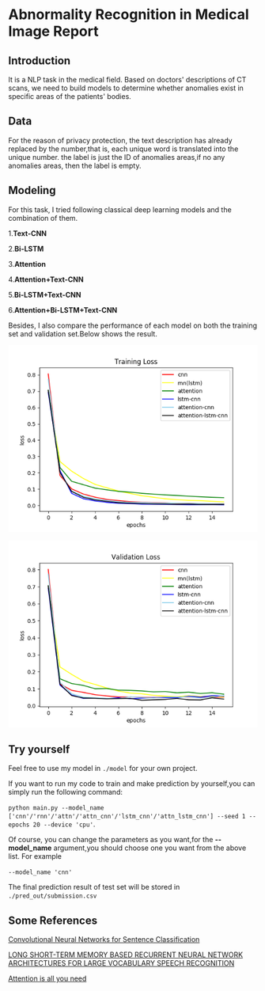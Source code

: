 # Abnormality Recognition in Medical Image Report

## Introduction
It is a NLP task in the medical field. Based on doctors' descriptions of CT scans, we need to build models to determine whether anomalies exist in specific areas of the patients' bodies.

## Data
For the reason of privacy protection, the text description has already replaced by the number,that is, each unique word is translated into the unique number. the label is just the ID of anomalies areas,if no any anomalies areas, then the label is empty.

## Modeling
For this task, I tried following classical deep learning models and the combination of them.

1.**Text-CNN**

2.**Bi-LSTM**

3.**Attention**

4.**Attention+Text-CNN**

5.**Bi-LSTM+Text-CNN**

6.**Attention+Bi-LSTM+Text-CNN**

Besides, I also compare the performance of each model on both the training set and validation set.Below shows the result.

![Training Loss](https://github.com/frankhjh/Abnormality-Recognition-in-Medical-Image-Report/blob/main/plot_out/Training%20Loss.png)

![Validation Loss](https://github.com/frankhjh/Abnormality-Recognition-in-Medical-Image-Report/blob/main/plot_out/Validation%20Loss.png)

## Try yourself
Feel free to use my model in `./model` for your own project.

If you want to run my code to train and make prediction by yourself,you can simply run the following command:

`python main.py --model_name ['cnn'/'rnn'/'attn'/'attn_cnn'/'lstm_cnn'/'attn_lstm_cnn'] --seed 1 --epochs 20 --device 'cpu'`.

Of course, you can change the parameters as you want,for the **--model_name** argument,you should choose one you want from the above list. For example 

`--model_name 'cnn'`

The final prediction result of test set will be stored in 
`./pred_out/submission.csv`



## Some References
[Convolutional Neural Networks for Sentence Classification](https://arxiv.org/pdf/1408.5882.pdf)

[LONG SHORT-TERM MEMORY BASED RECURRENT NEURAL NETWORK
ARCHITECTURES FOR LARGE VOCABULARY SPEECH RECOGNITION](https://arxiv.org/pdf/1402.1128.pdf)

[Attention is all you need](https://arxiv.org/pdf/1706.03762.pdf)
